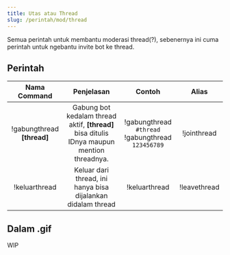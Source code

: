 ```yaml
---
title: Utas atau Thread
slug: /perintah/mod/thread
---
```


Semua perintah untuk membantu moderasi thread(?), sebenernya ini cuma perintah untuk ngebantu invite bot ke thread.

## Perintah

| Nama Command | Penjelasan |  Contoh  | Alias |
|:------------:|:----------:|:--------:|:-----:|
| !gabungthread **[thread]** | Gabung bot kedalam thread aktif, **[thread]** bisa ditulis IDnya maupun mention threadnya. | !gabungthread `#thread`<br />!gabungthread `123456789` | !jointhread |
| !keluarthread | Keluar dari thread, ini hanya bisa dijalankan didalam thread | !keluarthread | !leavethread |

## Dalam .gif
WIP